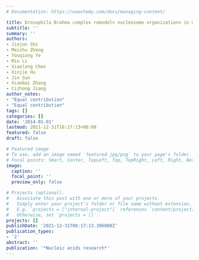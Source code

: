 ```yaml
---
# Documentation: https://wowchemy.com/docs/managing-content/

title: Drosophila Brahma complex remodels nucleosome organizations in multiple aspects
subtitle: ''
summary: ''
authors:
- Jiejun Shi
- Meizhu Zheng
- Youqiong Ye
- Min Li
- Xiaolong Chen
- Xinjie Hu
- Jin Sun
- Xiaobai Zhang
- Cizhong Jiang
author_notes:
- "Equal contribution"
- "Equal contribution"
tags: []
categories: []
date: '2014-01-01'
lastmod: 2021-12-31T16:17:13+08:00
featured: false
draft: false

# Featured image
# To use, add an image named `featured.jpg/png` to your page's folder.
# Focal points: Smart, Center, TopLeft, Top, TopRight, Left, Right, BottomLeft, Bottom, BottomRight.
image:
  caption: ''
  focal_point: ''
  preview_only: false

# Projects (optional).
#   Associate this post with one or more of your projects.
#   Simply enter your project's folder or file name without extension.
#   E.g. `projects = ["internal-project"]` references `content/project/deep-learning/index.md`.
#   Otherwise, set `projects = []`.
projects: []
publishDate: '2021-12-31T08:17:13.396080Z'
publication_types:
- '2'
abstract: ''
publication: '*Nucleic acids research*'
---
```

